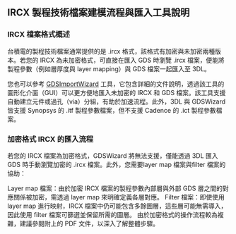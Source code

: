 IRCX 製程技術檔案建模流程與匯入工具說明
---
### IRCX 檔案格式概述

台積電的製程技術檔案通常提供的是 .ircx 格式，該格式有加密與未加密兩種版本。若您的 IRCX 為未加密格式，可直接在匯入 GDS 時瀏覽 .ircx 檔案，便能將製程參數（例如層厚度與 layer mapping）與 GDS 檔案一起匯入至 3DL。

您也可以參考 [GDSImportWizard](https://github.com/YongshengGuo/GDSImportWizard?tab=readme-ov-file) 工具，它包含詳細的文件說明，透過該工具的圖形化介面（GUI）可以更方便地匯入未加密的 IRCX 和 GDS 檔案。該工具支援自動建立元件或過孔（via）分組，有助於加速流程。此外，3DL 與 GDSWizard 皆支援 Synopsys 的 .itf 製程參數檔案，但不支援 Cadence 的 .ict 製程參數檔案。

### 加密格式 IRCX 的匯入流程
若您的 IRCX 檔案為加密格式，GDSWizard 將無法支援，僅能透過 3DL 匯入 GDS 時手動瀏覽加密的 .ircx 檔案。此外，您需要layer map 檔案與filter 檔案的協助：

Layer map 檔案：由於加密 IRCX 檔案的製程參數內部層與外部 GDS 層之間的對應關係被加密，需透過 layer map 來明確定義各層對應。
Filter 檔案：即使使用 layer map 進行映射，IRCX 檔案中仍可能包含多餘圖層，這些層可能無需導入，因此使用 filter 檔案可篩選並保留所需的圖層。
由於加密格式的操作流程較為複雜，建議參閱附上的 PDF 文件，以深入了解整體步驟。